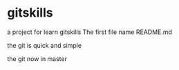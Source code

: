 # gitskills
a project for learn gitskills
The first file name README.md

the git is quick and simple

the git now in master